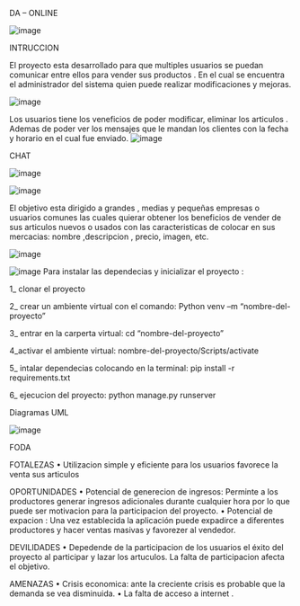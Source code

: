 DA – ONLINE

![image](https://github.com/LeonelMauro/Marketplace/assets/134123021/aaf6553c-4e29-4b60-802b-db6913dd4f72)



INTRUCCION

El proyecto esta desarrollado para que multiples usuarios se puedan comunicar entre ellos para vender sus productos . En el cual se encuentra el administrador del sistema quien puede realizar modificaciones y mejoras.

![image](https://github.com/LeonelMauro/Marketplace/assets/134123021/b4292aaf-815f-41d7-bca7-bb836d961f3e)

Los usuarios tiene los veneficios de poder modificar, eliminar los articulos . Ademas de poder ver los mensajes que le mandan los clientes con la fecha y horario en el cual fue enviado.
![image](https://github.com/LeonelMauro/Marketplace/assets/134123021/bd214476-42da-4044-b3e6-ff6d0bc7f919)



CHAT

![image](https://github.com/LeonelMauro/Marketplace/assets/134123021/90d659c8-01af-4bce-8d7a-22bffea9aca3)

![image](https://github.com/LeonelMauro/Marketplace/assets/134123021/41f2d910-7e70-4d5b-ae09-7baca434be4a)


El objetivo esta dirigido a grandes , medias y pequeñas empresas o usuarios comunes las cuales quierar obtener los beneficios de vender de sus articulos nuevos o usados con las caracteristicas de colocar en sus mercacias: nombre ,descripcion , precio, imagen, etc.

![image](https://github.com/LeonelMauro/Marketplace/assets/134123021/7b877277-0294-4491-8199-b5743a7c8dbf)


![image](https://github.com/LeonelMauro/Marketplace/assets/134123021/b6af67a2-d76e-4864-bcd4-fad3b2144c66)
Para instalar las dependecias y inicializar el proyecto :

1_ clonar el proyecto

2_ crear un ambiente virtual con el comando:
Python venv –m “nombre-del-proyecto”

3_ entrar en la carperta virtual:
cd “nombre-del-proyecto”

4_activar el ambiente virtual:
nombre-del-proyecto/Scripts/activate

5_ intalar dependecias colocando en la terminal:
pip install -r requirements.txt

6_ ejecucion del proyecto: 
python manage.py runserver

Diagramas UML

![image](https://github.com/LeonelMauro/Marketplace/assets/134123021/0bd8456c-a14d-46d8-a492-d081e8999ff0)

FODA

FOTALEZAS
• Utilizacion simple y eficiente para los usuarios favorece la venta sus articulos

OPORTUNIDADES
• Potencial de generecion de ingresos: Perminte a los productores generar ingresos adicionales durante cualquier hora por lo que puede ser motivacion para la participacion del proyecto.
• Potencial de expacion : Una vez establecida la aplicación puede expadirce a diferentes productores y hacer ventas masivas y favorezer al vendedor.

DEVILIDADES
• Depedende de la participacion de los usuarios el éxito del proyecto al participar y lazar los artuculos. La falta de participacion afecta el objetivo.


AMENAZAS
• Crisis economica: ante la creciente crisis es probable que la demanda se vea disminuida.
• La falta de acceso a internet .
